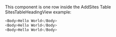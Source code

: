 This component is one row inside the AddSites Table
SitesTableHeadingView example:

```js
<Body>Hello World</Body>
<Body>Hello World</Body>
<Body>Hello World</Body>
```
